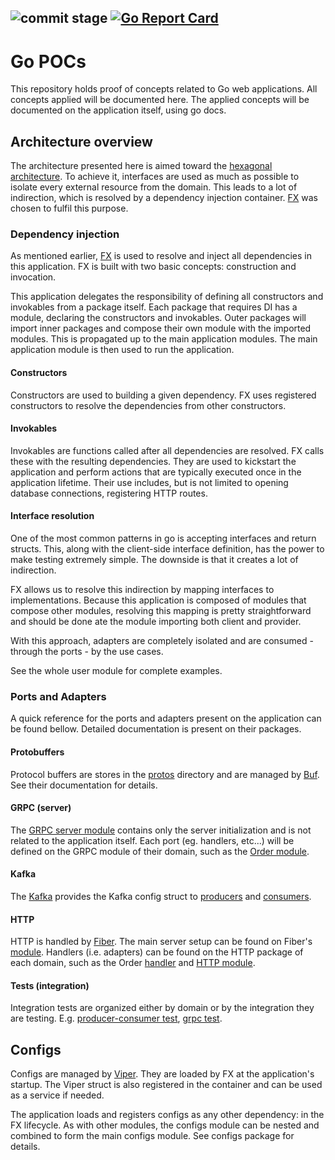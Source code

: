 ![commit stage](https://github.com/thefuga/go-poc/actions/workflows/commit-stage.yml/badge.svg) [![Go Report Card](https://goreportcard.com/badge/github.com/thefuga/go-poc)](https://goreportcard.com/report/github.com/thefuga/go-poc)
------

# Go POCs

This repository holds proof of concepts related to Go web applications. All concepts applied will be documented here. The applied concepts will be documented on the application itself, using go docs.

## Architecture overview

The architecture presented here is aimed toward the [hexagonal architecture](https://alistair.cockburn.us/hexagonal-architecture/). To achieve it, interfaces are used as much as possible to isolate every external resource from the domain. This leads to a lot of indirection, which is resolved by a dependency injection container. [FX](https://github.com/uber-go/fx/) was chosen to fulfil this purpose.

### Dependency injection

As mentioned earlier, [FX](https://github.com/uber-go/fx/) is used to resolve and inject all dependencies in this application. FX is built with two basic concepts: construction and invocation.

This application delegates the responsibility of defining all constructors and invokables from a package itself. Each package that requires DI has a module, declaring the constructors and invokables. Outer packages will import inner packages and compose their own module with the imported modules. This is propagated up to the main application modules. The main application module is then used to run the application.

#### Constructors

Constructors are used to building a given dependency. FX uses registered constructors to resolve the dependencies from other constructors.

#### Invokables

Invokables are functions called after all dependencies are resolved. FX calls these with the resulting dependencies. They are used to kickstart the application and perform actions that are typically executed once in the application lifetime. Their use includes, but is not limited to opening database connections, registering HTTP routes.

#### Interface resolution

One of the most common patterns in go is accepting interfaces and return structs. This, along with the client-side interface definition, has the power to make testing extremely simple. The downside is that it creates a lot of indirection.

FX allows us to resolve this indirection by mapping interfaces to implementations. Because this application is composed of modules that compose other modules, resolving this mapping is pretty straightforward and should be done ate the module importing both client and provider.

With this approach, adapters are completely isolated and are consumed - through the ports - by the use cases. 

See the whole user module for complete examples.

### Ports and Adapters
A quick reference for the ports and adapters present on the application can be found bellow. Detailed documentation is present on their packages.

#### Protobuffers
Protocol buffers are stores in the [protos](https://github.com/thefuga/go-poc/protos) directory and are managed by [Buf](buf.build/). See their documentation for details.

#### GRPC (server)
The [GRPC server module](https://github.com/thefuga/go-poc/blob/main/internal/grpc/grpc_module.go) contains only the server initialization and is not related to the application itself.
Each port (eg. handlers, etc...) will be defined on the GRPC module of their domain, such as the [Order module](https://github.com/thefuga/go-poc/blob/main/internal/order/grpc/grpc_module.go).

#### Kafka
The [Kafka](https://github.com/thefuga/go-poc/blob/main/internal/kafka/kafka_module.go) provides the Kafka config struct to [producers](https://github.com/thefuga/go-poc/blob/main/internal/order/producer/producer.go) and [consumers](https://github.com/thefuga/go-poc/blob/main/internal/order/consumer/consumer.go).

#### HTTP
HTTP is handled by [Fiber](https://github.com/gofiber/fiber). The main server setup can be found on Fiber's [module](https://github.com/thefuga/go-poc/blob/main/internal/fiber/fiber_module.go).
Handlers (i.e. adapters) can be found on the HTTP package of each domain, such as the Order [handler](https://github.com/thefuga/go-poc/blob/main/internal/order/http/handler.go) and [HTTP module](https://github.com/thefuga/go-poc/blob/main/internal/order/http/http_module.go).

#### Tests (integration)
Integration tests are organized either by domain or by the integration they are testing.
E.g. [producer-consumer test](https://github.com/thefuga/go-poc/blob/main/tests/order/producer_consumer/producer_consumer_test.go), [grpc test](https://github.com/thefuga/go-poc/blob/main/tests/order/grpc/grpc_test.go).

## Configs

Configs are managed by [Viper](https://github.com/spf13/viper). They are loaded by FX at the application's startup. The Viper struct is also registered in the container and can be used as a service if needed.

The application loads and registers configs as any other dependency: in the FX lifecycle. As with other modules, the configs module can be nested and combined to form the main configs module. See configs package for details.
